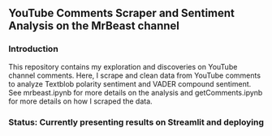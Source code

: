 ## YouTube Comments Scraper and Sentiment Analysis on the MrBeast channel
### Introduction
This repository contains my exploration and discoveries on YouTube channel comments. Here, I scrape and clean data from YouTube comments to analyze Textblob polarity sentiment and VADER compound sentiment. See mrbeast.ipynb for more details on the analysis and getComments.ipynb for more details on how I scraped the data.

### Status: Currently presenting results on Streamlit and deploying

